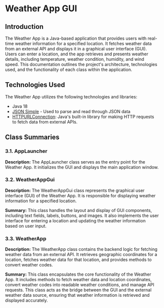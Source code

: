 <h1>Weather App GUI</h1>
<h2>Introduction</h2>
<p>
    The Weather App is a Java-based application that provides users with real-time weather information for a specified location. It fetches weather data from an external API and displays it in a graphical user interface (GUI). Users can enter a location, and the app retrieves and 
    presents weather details, including temperature, weather condition, humidity, and wind speed. This documentation outlines the project's architecture, technologies used, and the functionality of each class within the application.
</p>





<h2>Technologies Used</h2>
<p>
    The Weather App utilizes the following technologies and libraries:
</p>
<ul>
  <li>Java 18</li>
  <li><a href="https://code.google.com/archive/p/json-simple/downloads">JSON Simple</a> - Used to parse and read through JSON data</li>
  <li><a href="https://docs.oracle.com/en/java/javase/11/docs/api/java.net/java/net/HttpURLConnection.html">HTTPURLConnection</a>: Java's built-in library for making HTTP requests to fetch data from external APIs.</li>
</ul>

<h2>Class Summaries</h2>

<h3>3.1. AppLauncher</h3>
<p>
    <strong>Description:</strong> The AppLauncher class serves as the entry point for the Weather App. It initializes the GUI and displays the main application window.
</p>

<h3>3.2. WeatherAppGui</h3>
<p>
    <strong>Description:</strong> The WeatherAppGui class represents the graphical user interface (GUI) of the Weather App. It is responsible for displaying weather information for a specified location.
</p>
<p>
    <strong>Summary:</strong> This class handles the layout and display of GUI components, including text fields, labels, buttons, and images. It also implements the user interface for entering a location and updating the weather information based on user input.
</p>

<h3>3.3. WeatherApp</h3>
<p>
    <strong>Description:</strong> The WeatherApp class contains the backend logic for fetching weather data from an external API. It retrieves geographic coordinates for a location, fetches weather data for that location, and provides methods to convert weather codes.
</p>
<p>
    <strong>Summary:</strong> This class encapsulates the core functionality of the Weather App. It includes methods to fetch weather data and location coordinates, convert weather codes into readable weather conditions, and manage API requests. This class acts as the bridge between the GUI and the external weather data source, ensuring that weather information is retrieved and displayed accurately.
</p>
